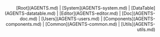 <!-- Central navigation snippet: copy/paste this block (below heading) into each AGENTS-* file -->
<div align="right">[Root](AGENTS.md) | [System](AGENTS-system.md) | [DataTable](AGENTS-datatable.md) | [Editor](AGENTS-editor.md) | [Doc](AGENTS-doc.md) | [Users](AGENTS-users.md) | [Components](AGENTS-components.md) | [Common](AGENTS-common.md) | [Utils](AGENTS-utils.md)</div>
